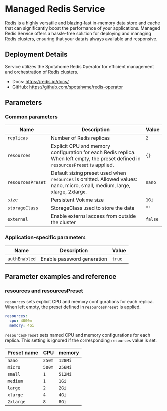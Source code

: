 # Managed Redis Service

Redis is a highly versatile and blazing-fast in-memory data store and cache that can significantly boost the performance of your applications. Managed Redis Service offers a hassle-free solution for deploying and managing Redis clusters, ensuring that your data is always available and responsive.

## Deployment Details

Service utilizes the Spotahome Redis Operator for efficient management and orchestration of Redis clusters. 

- Docs: https://redis.io/docs/
- GitHub: https://github.com/spotahome/redis-operator

## Parameters

### Common parameters

| Name              | Description                                                                                                                        | Value   |
| ----------------- | ---------------------------------------------------------------------------------------------------------------------------------- | ------- |
| `replicas`        | Number of Redis replicas                                                                                                           | `2`     |
| `resources`       | Explicit CPU and memory configuration for each Redis replica. When left empty, the preset defined in `resourcesPreset` is applied. | `{}`    |
| `resourcesPreset` | Default sizing preset used when `resources` is omitted. Allowed values: nano, micro, small, medium, large, xlarge, 2xlarge.        | `nano`  |
| `size`            | Persistent Volume size                                                                                                             | `1Gi`   |
| `storageClass`    | StorageClass used to store the data                                                                                                | `""`    |
| `external`        | Enable external access from outside the cluster                                                                                    | `false` |

### Application-specific parameters

| Name          | Description                | Value  |
| ------------- | -------------------------- | ------ |
| `authEnabled` | Enable password generation | `true` |

## Parameter examples and reference

### resources and resourcesPreset

`resources` sets explicit CPU and memory configurations for each replica.
When left empty, the preset defined in `resourcesPreset` is applied.

```yaml
resources:
  cpu: 4000m
  memory: 4Gi
```

`resourcesPreset` sets named CPU and memory configurations for each replica.
This setting is ignored if the corresponding `resources` value is set.

| Preset name | CPU    | memory  |
|-------------|--------|---------|
| `nano`      | `250m` | `128Mi` |
| `micro`     | `500m` | `256Mi` |
| `small`     | `1`    | `512Mi` |
| `medium`    | `1`    | `1Gi`   |
| `large`     | `2`    | `2Gi`   |
| `xlarge`    | `4`    | `4Gi`   |
| `2xlarge`   | `8`    | `8Gi`   |
